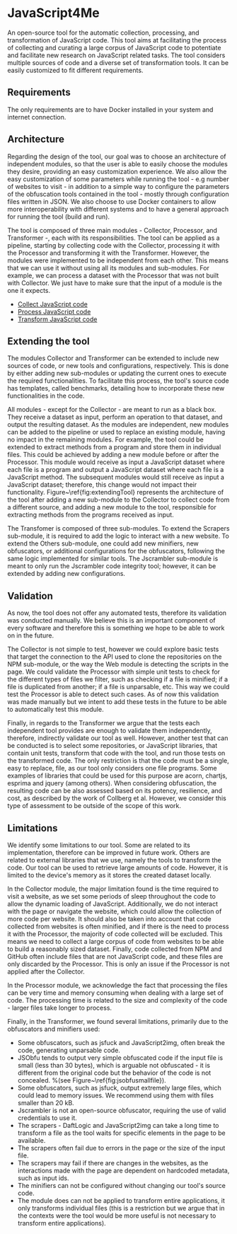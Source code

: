 # JavaScript4Me

An open-source tool for the automatic collection, processing, and transformation of JavaScript code. This tool aims at facilitating the process of collecting and curating a large corpus of JavaScript code to potentiate and facilitate new research on JavaScript related tasks. The tool considers multiple sources of code and a diverse set of transformation tools. It can be easily customized to fit different requirements. 

## Requirements

The only requirements are to have Docker installed in your system and internet connection.


## Architecture

Regarding the design of the tool, our goal was to choose an architecture of independent modules, so that the user is able to easily choose the modules they desire, providing an easy customization experience. We also allow the easy customization of some parameters while running the tool - e.g number of websites to visit - in addition to a simple way to configure the parameters of the obfuscation tools contained in the tool - mostly through configuration files written in JSON. We also choose to use Docker containers to allow more interoperability with different systems and to have a general approach for running the tool (build and run).

The tool is composed of three main modules - Collector, Processor, and Transformer -, each with its responsibilities. The tool can be applied as a pipeline, starting by collecting code with the Collector, processing it with the Processor and transforming it with the Transformer. However, the modules were implemented to be independent from each other. This means that we can use it without using all its modules and sub-modules. For example, we can  process a dataset with the Processor that was not built with Collector. We just have to make sure that the input of a module is the one it expects.

* [Collect JavaScript code](./collect/README.md)
* [Process JavaScript code](./process/README.md)
* [Transform JavaScript code](./transform/README.md)


## Extending the tool

The modules Collector and Transformer can be extended to include new sources of code, or new tools and configurations, respectively. This is done by either adding new sub-modules or updating the current ones to execute the required functionalities. To facilitate this process, the tool's source code has templates, called benchmarks, detailing how to incorporate these new functionalities in the code.

All modules - except for the Collector - are meant to run as a black box. They receive a dataset as input, perform an operation to that dataset, and output the resulting dataset. As the modules are independent, new modules can be added to the pipeline or used to replace an existing module, having no impact in the remaining modules. For example, the tool could be extended to extract methods from a program and store them in individual files. This could be achieved by adding a new module before or after the Processor. This module would receive as input a JavaScript dataset where each file is a program and output a JavaScript dataset where each file is a JavaScript method. The subsequent modules would still receive as input a JavaScript dataset; therefore, this change would not impact their functionality. Figure~\ref{fig:extendingTool} represents the architecture of the tool after adding a new sub-module to the Collector to collect code from a different source, and adding a new module to the tool, responsible for extracting methods from the programs received as input.

The Transfomer is composed of three sub-modules. To extend the Scrapers sub-module, it is required to add the logic to interact with a new website. To extend the Others sub-module, one could add new minifiers, new obfuscators, or additional configurations for the obfuscators, following the same logic implemented for similar tools. The Jscrambler sub-module is meant to only run the Jscrambler code integrity tool; however, it can be extended by adding new configurations.


## Validation

As now, the tool does not offer any automated tests, therefore its validation was conducted manually. We believe this is an important component of every software and therefore this is something we hope to be able to work on in the future.

The Collector is not simple to test, however we could explore basic tests that target the connection to the API used to clone the repositories on the NPM sub-module, or the way the Web module is detecting the scripts in the page. We could validate the Processor with simple unit tests to check for the different types of files we filter, such as checking if a file is minified; if a file is duplicated from another; if a file is unparsable, etc. This way we could test the Processor is able to detect such cases. As of now this validation was made manually but we intent to add these tests in the future to be able to automatically test this module.

Finally, in regards to the Transformer we argue that the tests each independent tool provides are enough to validate them independently, therefore, indirectly validate our tool as well. However, another test that can be conducted is to select some repositories, or JavaScript libraries, that contain unit tests, transform that code with the tool, and run those tests on the transformed code. The only restriction is that the code must be a single, easy to replace, file, as our tool only considers one file programs. Some examples of libraries that could be used for this purpose are acorn, chartjs, esprima and jquery (among others). When considering obfuscation, the resulting code can be also assessed based on its potency, resilience, and cost, as described by the work of Collberg et al. However, we consider this type of assessment to be outside of the scope of this work.


## Limitations

We identify some limitations to our tool. Some are related to its implementation, therefore can be improved in future work. Others are related to external libraries that we use, namely the tools to transform the code. Our tool can be used to retrieve large amounts of code. However, it is limited to the device's memory as it stores the created dataset locally.

In the Collector module, the major limitation found is the time required to visit a website, as we set some periods of sleep throughout the code to allow the dynamic loading of JavaScript. Additionally, we do not interact with the page or navigate the website, which could allow the collection of more code per website. It should also be taken into account that code collected from websites is often minified, and if there is the need to process it with the Processor, the majority of code collected will be excluded. This means we need to collect a large corpus of code from websites to be able to build a reasonably sized dataset. Finally, code collected from NPM and GitHub often include files that are not JavaScript code, and these files are only discarded by the Processor. This is only an issue if the Processor is not applied after the Collector.

In the Processor module, we acknowledge the fact that processing the files can be very time and memory consuming when dealing with a large set of code. The processing time is related to the size and complexity of the code - larger files take longer to process.

Finally, in the Transformer, we found several limitations, primarily due to the obfuscators and minifiers used:

* Some obfuscators, such as jsfuck and JavaScript2img, often break the code, generating unparsable code.
* JSObfu tends to output very simple obfuscated code if the input file is small (less than 30 bytes), which is arguable not obfuscated - it is different from the original code but the behavior of the code is not concealed. %(see Figure~\ref{fig:jsobfusmallfile}).
* Some obfuscators, such as jsfuck, output extremely large files, which could lead to memory issues. We recommend using them with files smaller than 20 kB.
* Jscrambler is not an open-source obfuscator, requiring the use of valid credentials to use it.
* The scrapers - DaftLogic and JavaScript2img can take a long time to transform a file as the tool waits for specific elements in the page to be available.
* The scrapers often fail due to errors in the page or the size of the input file.
* The scrapers may fail if there are changes in the websites, as the interactions made with the page are dependent on hardcoded metadata, such as input ids. 
* The minifiers can not be configured without changing our tool's source code.
* The module does can not be applied to transform entire applications, it only transforms individual files (this is a restriction but we argue that in the contexts were the tool would be more useful is not necessary to transform entire applications).


